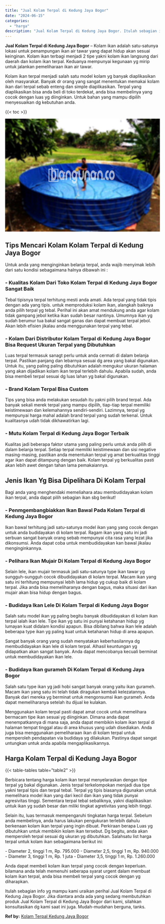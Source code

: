 ```yaml
---
title: "Jual Kolam Terpal di Kedung Jaya Bogor"
date: "2024-06-15"
categories: 
  - "harga"
description: "Jual Kolam Terpal di Kedung Jaya Bogor. Itulah sebagian info yg mampu kami uraikan perihal Jual Kolam Terpal di Kedung Jaya Bogor. Jika diantara anda ada yan..."
---
```


**Jual Kolam Terpal di Kedung Jaya Bogor** – Kolam ikan adalah satu-satunya lokasi untuk penampungan ikan air tawar yang dapat hidup akan sesuai keinginan. Kolam ikan terbagi menjadi 2 tipe yakni kolam ikan langsung dari daerah dan kolam ikan terpal. Keduanya mempunyai kegunaan yg mirip untuk jalankan pemeliharaan ikan air tawar.

Kolam ikan terpal menjadi salah satu model kolam yg banyak diaplikasikan oleh masyarakat. Banyak dr orang yang sangat menentukan memakai kolam ikan dari terpal sebab enteng dan simple diaplikasikan. Terpal yang diaplikasikan bisa anda beli di toko terdekat, anda bisa membelinya yang cocok dengan luas yg diinginkan. Untuk bahan yang mampu dipilih menyesuaikan dg kebutuhan anda.

{{< toc >}}

![Jual Kolam Terpal di Kedung Jaya Bogor](/images/jual-kolam-terpal-40.png)

## Tips Mencari Kolam Kolam Terpal di Kedung Jaya Bogor

Untuk anda yang menginginkan belanja terpal, anda wajib menyimak lebih dari satu kondisi sebagaimana halnya dibawah ini :

### \- Kualitas Kolam Dari Toko Kolam Terpal di Kedung Jaya Bogor Sangat Baik

Tebal tipisnya terpal terhitung mesti anda amati. Ada terpal yang tidak tipis dengan ada yang tipis. untuk memproduksi kolam ikan, alangkah baiknya anda pilih terpal yg tebal. Perihal ini akan amat mendukung anda agar kolam tidak gampang jebol ketika ikan sudah besar nantinya. Umumnya ikan yg sudah berumur tua bakal sangat ganas dan dapat membuat terpal jebol. Akan lebih efisien jikalau anda menggunakan terpal yang tebal.

### \- Kolam Dari Distributor Kolam Terpal di Kedung Jaya Bogor Bisa Request Ukuran Terpal yang Dibutuhkan

Luas terpal termasuk sanagt perlu untuk anda cermati di dalam belanja terpal. Pastikan panjang dan lebarnya sesuai dg area yang bakal digunakan. Untuk itu, yang paling paling dibutuhkan adalah mengukur ukuran halaman yang akan dijadikan kolam ikan terpal terlebih dahulu. Apabila sudah, anda bisa membeli terpal sesuai dg luas lahan yg bakal digunakan.

### \- Brand Kolam Terpal Bisa Custom

Tips yang bisa anda melakukan sesudah itu yakni pilih brand terpal. Ada banyak sekali merek terpal yang mampu dipilih, tiap-tiap terpal memiliki keistimewaan dan kelemahannya sendiri-sendiri. Lazimnya, terpal yg mempunyai harga mahal adalah brand terpal yang sudah terkenal. Untuk kualitasnya udah tidak dikhawatirkan lagi.

### \- Mutu Kolam Terpal di Kedung Jaya Bogor Terbaik

Kualitas jadi beberapa faktor utama yang paling perlu untuk anda pilih di dalam belanja terpal. Setiap terpal memiliki keistimewaan dan sisi negative masing-masing, pastikan anda menentukan terpal yg amat berkualitas tinggi agar ikan dapat ditampung dengan baik. Kolam terpal yg berkualitas pasti akan lebih awet dengan tahan lama pemakaiannya.

## Jenis Ikan Yg Bisa Dipelihara Di Kolam Terpal

Bagi anda yang menghendaki memeliahara atau membudidayakan kolam ikan terpal, anda dapat pilih sebagian ikan sbg berikut!

### \- Penmgembangbiakkan Ikan Bawal Pada Kolam Terpal di Kedung Jaya Bogor

Ikan bawal terhitung jadi satu-satunya model ikan yang yang cocok dengan untuk anda budidayakan di kolam terpal. Ragam ikan yang satu ini jadi serbuan sangat banyak orang sebab mempunyai cita rasa yang lezat jika dikonsumsi. Anda dapat coba untuk membudidayakan kan bawal jikalau menginginkannya.

### \- Pelihara Ikan Mujair Di Kolam Terpal di Kedung Jaya Bogor

Selain lele, ikan mujair termasuk jadi satu-satunya type ikan tawar yg sungguh-sungguh cocok dibudidayakan di kolam terpal. Macam ikan yang satu ini terhitung mempunyai lebih lama hidup yg cukup baik di kolam terpal. Jika anda bisa memeliharanya dengan bagus, maka situasi dari ikan mujair akan bisa hidup dengan bagus.

### \- Budidaya Ikan Lele Di Kolam Terpal di Kedung Jaya Bogor

Salah satu model ikan yg paling begitu banyak dibudidayakan di kolam ikan terpal ialah ikan lele. Tipe ikan yg satu ini punyai ketahanan hidup yg lumayan kuat didalam kondisi apapun. Bisa dibilang bahwa ikan lele adalah beberapa type ikan yg paling kuat untuk ketahanan hidup di area apapun.

Sangat banyak orang yang sudah menyatakan keberhasilannya dg membudidayakan ikan lele di kolam terpal. Alhasil keuntungan yg didapatkan akan sangat banyak. Anda dapat mencobanya kecuali berminat untuk membudidayakan ikan lele.

### \- Budidaya Ikan gurameh Di Kolam Terpal di Kedung Jaya Bogor

Salah satu type ikan yg jadi hobi sangat banyak orang yaitu ikan gurameh. Macam ikan yang satu ini telah tidak diragukan kembali kelezatannya. Banyak dari mereka yg berminat untuk mengonsumsi ikan gurameh. Anda dapat memeliharanya setelah itu dijual ke kulakan.

Menggunakan kolam terpal pasti dapat amat cocok untuk memelihara bermacam tipe ikan sesuai yg diinginkan. Dimana anda dapat menempatkannya di mana saja, anda dapat membikin kolam ikan terpal di halaman tempat tinggal atau di area khusus yang udah disediakan. Anda juga bisa menggunakan pemeliharaan ikan di kolam terpal untuk memperoleh pendapatan via budidaya yg dilakukan. Pastinya dapat sangat untungkan untuk anda apabila mengaplikasikannya.

## Harga Kolam Terpal di Kedung Jaya Bogor

{{< table-tables table="table2" >}}

Berbicara tentang harga kolam ikan terpal menyelaraskan dengan tipe terpal yg bakal digunakan. Jenis terpal terkelompokan menjadi dua tipe yakni terpal tipis dan terpal tebal. Terpal yg tipis biasanya digunakan untuk memelihara model ikan yang dari kecil dan ikan yang tidak punyai agresivitas tinggi. Sementara terpal tebal sebaliknya, yakni diaplikasikan untuk ikan yg sudah besar dan miliki tingkat agretivitas yang lebih tinggi.

Selain itu, luas termasuk mempengaruhi tingkatan harga terpal. Sebelum anda membelinya, anda harus lakukan pengukuran terlebih dahulu berkenaan kolam ikan terpal yang ingin dibuat. Perkiraan berapa Luas yg dibutuhkan untuk membikin kolam ikan tersebut. Dg begitu, anda akan memperoleh terpal sesuai dg ukuran yg dibutuhkan. Salahsatu list harga terpal untuk kolam ikan sebagaimana berikut ini:

\- Diameter 2, tinggi 1 m, Rp. 795.000 - Diameter 2,5, tinggi 1 m, Rp. 940.000 - Diameter 3, tinggi 1 m, Rp. 1 juta - Diameter 3,5, tinggi 1 m, Rp. 1.260.000

Anda dapat membeli kolam ikan terpal yang cocok dengan keperluan. bilamana anda telah memenuhi seberapa syarat urgent dalam membuat kolam ikan terpal, anda bisa membeli terpal yang cocok dengan yg diharapkan.

Itulah sebagian info yg mampu kami uraikan perihal Jual Kolam Terpal di Kedung Jaya Bogor. Jika diantara anda ada yang sedang membutuhkan produk Jual Kolam Terpal di Kedung Jaya Bogor dari kami, silahkan konsultasikan dg kami saat ini juga. Mudah-mudahan berguna, tanks.

**Ref by:** [Kolam Terpal Kedung Jaya Bogor](https://id.wikipedia.org/wiki/Kolam)
